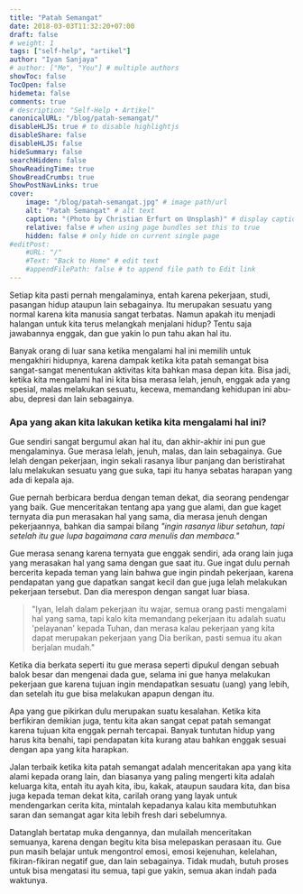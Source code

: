 ```yaml
---
title: "Patah Semangat"
date: 2018-03-03T11:32:20+07:00
draft: false
# weight: 1
tags: ["self-help", "artikel"]
author: "Iyan Sanjaya"
# author: ["Me", "You"] # multiple authors
showToc: false
TocOpen: false
hidemeta: false
comments: true
# description: "Self-Help • Artikel"
canonicalURL: "/blog/patah-semangat/"
disableHLJS: true # to disable highlightjs
disableShare: false
disableHLJS: false
hideSummary: false
searchHidden: false
ShowReadingTime: true
ShowBreadCrumbs: true
ShowPostNavLinks: true
cover:
    image: "/blog/patah-semangat.jpg" # image path/url
    alt: "Patah Semangat" # alt text
    caption: "(Photo by Christian Erfurt on Unsplash)" # display caption under cover
    relative: false # when using page bundles set this to true
    hidden: false # only hide on current single page
#editPost:
    #URL: "/"
    #Text: "Back to Home" # edit text
    #appendFilePath: false # to append file path to Edit link
---
```

Setiap kita pasti pernah mengalaminya, entah karena pekerjaan, studi, pasangan hidup ataupun lain sebagainya. Itu merupakan sesuatu yang normal karena kita manusia sangat terbatas. Namun apakah itu menjadi halangan untuk kita terus melangkah menjalani hidup? Tentu saja jawabannya enggak, dan gue yakin lo pun tahu akan hal itu.

Banyak orang di luar sana ketika mengalami hal ini memilih untuk mengakhiri hidupnya, karena dampak ketika kita patah semangat bisa sangat-sangat menentukan aktivitas kita bahkan masa depan kita. Bisa jadi, ketika kita mengalami hal ini kita bisa merasa lelah, jenuh, enggak ada yang spesial, malas melakukan sesuatu, kecewa, memandang kehidupan ini abu-abu, depresi dan lain sebagainya.

### Apa yang akan kita lakukan ketika kita mengalami hal ini?

Gue sendiri sangat bergumul akan hal itu, dan akhir-akhir ini pun gue mengalaminya. Gue merasa lelah, jenuh, malas, dan lain sebagainya. Gue lelah dengan pekerjaan, ingin sekali rasanya libur panjang dan beristirahat lalu melakukan sesuatu yang gue suka, tapi itu hanya sebatas harapan yang ada di kepala aja.

Gue pernah berbicara berdua dengan teman dekat, dia seorang pendengar yang baik. Gue menceritakan tentang apa yang gue alami, dan gue kaget ternyata dia pun merasakan hal yang sama, dia merasa jenuh dengan pekerjaannya, bahkan dia sampai bilang *"ingin rasanya libur setahun, tapi setelah itu gue lupa bagaimana cara menulis dan membaca."*

Gue merasa senang karena ternyata gue enggak sendiri, ada orang lain juga yang merasakan hal yang sama dengan gue saat itu. Gue ingat dulu pernah bercerita kepada teman yang lain bahwa gue ingin pindah pekerjaan, karena pendapatan yang gue dapatkan sangat kecil dan gue juga lelah melakukan pekerjaan tersebut. Dan dia merespon dengan sangat luar biasa.

> "Iyan, lelah dalam pekerjaan itu wajar, semua orang pasti mengalami hal yang sama, tapi kalo kita memandang pekerjaan itu adalah suatu 'pelayanan' kepada Tuhan, dan merasa kalau pekerjaan yang kita dapat merupakan pekerjaan yang Dia berikan, pasti semua itu akan berjalan mudah."

Ketika dia berkata seperti itu gue merasa seperti dipukul dengan sebuah balok besar dan mengenai dada gue, selama ini gue hanya melakukan pekerjaan gue karena tujuan ingin mendapatkan sesuatu (uang) yang lebih, dan setelah itu gue bisa melakukan apapun dengan itu.

Apa yang gue pikirkan dulu merupakan suatu kesalahan. Ketika kita berfikiran demikian juga, tentu kita akan sangat cepat patah semangat karena tujuan kita enggak pernah tercapai. Banyak tuntutan hidup yang harus kita benahi, tapi pendapatan kita kurang atau bahkan enggak sesuai dengan apa yang kita harapkan.

Jalan terbaik ketika kita patah semangat adalah menceritakan apa yang kita alami kepada orang lain, dan biasanya yang paling mengerti kita adalah keluarga kita, entah itu ayah kita, ibu, kakak, ataupun saudara kita, dan bisa juga kepada teman dekat kita, carilah orang yang layak untuk mendengarkan cerita kita, mintalah kepadanya kalau kita membutuhkan saran dan semangat agar kita lebih fresh dari sebelumnya.

Datanglah bertatap muka dengannya, dan mulailah menceritakan semuanya, karena dengan begitu kita bisa melepaskan perasaan itu. Gue pun masih belajar untuk mengontrol emosi, emosi kejenuhan, kelelahan, fikiran-fikiran negatif gue, dan lain sebagainya. Tidak mudah, butuh proses untuk bisa mengatasi itu semua, tapi gue yakin, semua akan indah pada waktunya.